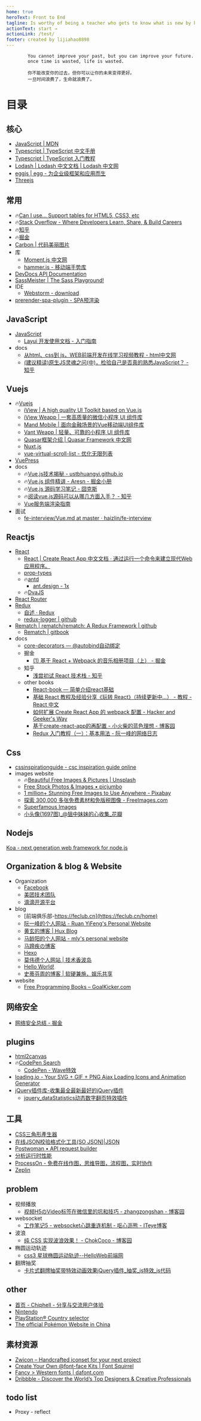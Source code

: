 ```yaml
---
home: true
heroText: Front to End
tagline: Is worthy of being a teacher who gets to know what is new by keeping fresh in his mind what he is already familiar with.
actionText: start →
actionLink: /test/
footer: created by lijiahao8898
---   
```

            You cannot improve your past, but you can improve your future.
            once time is wasted, life is wasted.

            你不能改变你的过去，但你可以让你的未来变得更好。
            一旦时间浪费了，生命就浪费了。
            
# 目录

## 核心
* [JavaScript | MDN](https://developer.mozilla.org/zh-CN/docs/Web/JavaScript)      
* [Typescript | TypeScript 中文手册 ](https://typescript.bootcss.com/)
* [Typescript | TypeScript 入门教程](https://ts.xcatliu.com/)
* [Lodash | Lodash 中文文档 | Lodash 中文网](https://www.lodashjs.com/)
* [eggjs | egg - 为企业级框架和应用而生](https://eggjs.org/zh-cn/)
* [Threejs](http://www.webgl3d.cn/Three.js/)

## 常用
- :fire:[Can I use... Support tables for HTML5, CSS3, etc](https://caniuse.com/)
- :fire:[Stack Overflow - Where Developers Learn, Share, & Build Careers](https://stackoverflow.com/)
- :fire:[知乎](https://www.zhihu.com/)
- :fire:[掘金](https://juejin.im/timeline)
- [Carbon | 代码美丽图片](https://carbon.now.sh/)
- 库
  - [Moment.js 中文网](http://momentjs.cn/)
  - [hammer.js - 移动端手势库](https://github.com/hammerjs/hammer.js)
- [DevDocs API Documentation](https://devdocs.io/)
- [SassMeister | The Sass Playground!](https://www.sassmeister.com/)
- IDE
  - [Webstorm - download](https://www.jetbrains.com/webstorm/download/download-thanks.html?platform=mac)
- [prerender-spa-plugin - SPA预渲染](https://github.com/chrisvfritz/prerender-spa-plugin)  
  
## JavaScript
- [JavaScript](./javascript)
  - [Layui 开发使用文档 - 入门指南](https://www.layui.com/doc/)
- docs  
  - [从html、css到 js，WEB前端开发在线学习视频教程 - html中文网](https://www.html.cn/)
  - [(建议精读)原生JS灵魂之问(中)，检验自己是否真的熟悉JavaScript？ - 知乎](https://zhuanlan.zhihu.com/p/90017386)

## Vuejs
- :fire:[Vuejs](./vue)
  - [iView | A high quality UI Toolkit based on Vue.js](https://www.iviewui.com/)
  - [iView Weapp | 一套高质量的微信小程序 UI 组件库](https://weapp.iviewui.com/)
  - [Mand Mobile | 面向金融场景的Vue移动端UI组件库](https://didi.github.io/mand-mobile/)
  - [Vant Weapp | 轻量、可靠的小程序 UI 组件库](https://youzan.github.io/vant-weapp/#/intro)
  - [Quasar框架介绍 | Quasar Framework 中文网](http://v0-16.quasarchs.com/guide/introduction-to-quasar.html)
  - [Nuxt.js](https://zh.nuxtjs.org/)
  - [vue-virtual-scroll-list - 优化无限列表](https://github.com/tangbc/vue-virtual-scroll-list)
- [VuePress](https://vuepress.vuejs.org/) 
- docs
  - :fire:[Vue.js技术揭秘 - ustbhuangyi.github.io](https://ustbhuangyi.github.io/vue-analysis/)
  - :fire:[Vue.js 组件精讲 - Aresn - 掘金小册](https://juejin.im/book/5bc844166fb9a05cd676ebca)
  - :fire:[Vue.js 源码学习笔记 - 囧克斯](https://jiongks.name/blog/vue-code-review/)
  - :fire:[阅读vue.js源码可以从哪几方面入手？ - 知乎](https://www.zhihu.com/question/36986850)
  - [Vue服务端渲染指南](https://ssr.vuejs.org/zh/)
- 面试  
  - [fe-interview/Vue.md at master · haizlin/fe-interview](https://github.com/haizlin/fe-interview/blob/master/lib/Vue.md)

## Reactjs  
- [React](./react)
  - [React | Create React App 中文文档 · 通过运行一个命令来建立现代Web应用程序。](https://www.html.cn/create-react-app/)
  - [prop-types](https://github.com/facebook/prop-types)
  - :fire:[antd](https://ant.design/docs/spec/introduce-cn)
    - [ant.design - 1x](https://1x.ant.design/)
  - :fire:[DvaJS](https://dvajs.com/)
- [React Router](http://react-guide.github.io/react-router-cn/index.html) 
- [Redux](https://redux.js.org/) 
  - [自述 · Redux](https://www.redux.org.cn/)  
  - [redux-logger | github](https://github.com/LogRocket/redux-logger)
- [Rematch | rematch/rematch: A Redux Framework | github](https://github.com/rematch/rematch)
  - [Rematch | gitbook](https://rematch.gitbook.io/handbook/)  
- docs    
  - [core-decorators — @autobind自动绑定](https://github.com/jayphelps/core-decorators)
  - 掘金
    - [(1) 基于 React + Webpack 的音乐相册项目（上） - 掘金](https://juejin.im/post/5a7bab126fb9a0634b4d6498?utm_source=gold_browser_extension)
  - 知乎
    - [浅尝初试 React 技术栈 - 知乎](https://zhuanlan.zhihu.com/p/28241673) 
  - other books
    - [React-book — 简单介绍react基础](https://lijiahao8898.github.io/react-book/) 
    - [基础 React 教程及经验分享《玩转 React》（持续更新中...） - 教程 - React 中文](http://react-china.org/t/react-react/15548)
    - [如何扩展 Create React App 的 webpack 配置 - Hacker and Geeker's Way](https://zhaozhiming.github.io/blog/2018/01/08/create-react-app-override-webpack-config/)
    - [基于create-react-app的再配置 - 小火柴的蓝色理想 - 博客园](https://www.cnblogs.com/xiaohuochai/p/8491055.html)
    - [Redux 入门教程（一）：基本用法 - 阮一峰的网络日志](http://www.ruanyifeng.com/blog/2016/09/redux_tutorial_part_one_basic_usages.html)  

## Css    
- [cssinspirationguide - csc inspiration guide online](https://chokcoco.github.io/CSS-Inspiration/#/)
- images website
  - :fire:[Beautiful Free Images & Pictures | Unsplash](https://unsplash.com/)
  - [Free Stock Photos & Images • picjumbo](https://picjumbo.com/)
  - [1 million+ Stunning Free Images to Use Anywhere - Pixabay](https://pixabay.com/)
  - [探索 300,000 多张免费素材和免版税图像 - FreeImages.com](https://cn.freeimages.com/)
  - [Superfamous Images](https://images.superfamous.com/)
  - [小头像(1697图)_@狙中妹妹的心收集_花瓣](https://huaban.com/boards/51969899/)
  
## Nodejs  
[Koa - next generation web framework for node.js](https://koajs.com/)

## Organization & blog & Website
* Organization
  - [Facebook](https://github.com/facebook)
  - [美团技术团队](https://tech.meituan.com//)
  - [滴滴开源平台](https://didi.github.io/)
* blog  
  - [前端俱乐部-https://feclub.cn](https://feclub.cn/home)
  - [阮一峰的个人网站 - Ruan YiFeng's Personal Website](http://www.ruanyifeng.com/home.html)
  - [黄玄的博客 | Hux Blog](http://huangxuan.me/)
  - [马龄阳的个人网站 - mly's personal website](http://mly-zju.github.io/index.html)
  - [马蹄疾の博客](https://matiji.cn/)
  - [Hexo](https://pecokael.github.io/)
  - [莫伟德个人网站 | 技术香波岛](https://moweide.com/)
  - [Hello World!](https://dalinhuang99.github.io/#)
  - [史蒂芬周的博客 | 软硬兼施，娱乐共享](http://www.sdifen.com/)
* website
  - [Free Programming Books – GoalKicker.com](https://books.goalkicker.com/)  
  
## 网络安全
  - [网络安全总结 - 掘金](https://juejin.im/post/5dca1b376fb9a04a9f11c82e)
## plugins
  - [html2canvas](https://github.com/niklasvh/html2canvas)
  - :fire:[CodePen Search](https://codepen.io/search/pens?q=cloud&page=1&order=popularity&depth=everything&show_forks=false)
    - [CodePen - Wave特效](https://codepen.io/waynecz/pen/jxWPej)
  - [loading.io - Your SVG + GIF + PNG Ajax Loading Icons and Animation Generator](https://loading.io/)  
  - [jQuery插件库-收集最全最新最好的jQuery插件](http://www.jq22.com/)
    - [jquery_dataStatistics动态数字翻页特效插件](http://www.jq22.com/jquery-info8141)
## 工具
  - [CSS三角形產生器](http://apps.eky.hk/css-triangle-generator/zh-hant)
  - [在线JSON校验格式化工具(SO JSON)|JSON](https://www.sojson.com/)
  - [Postwoman • API request builder](https://postwoman.io/) 
  - [分析运行时性能](https://developers.google.cn/web/tools/chrome-devtools/rendering-tools/?hl=zh-cn)   
  - [ProcessOn - 免费在线作图，思维导图，流程图，实时协作](https://www.processon.com/)
  - [Zeplin](https://app.zeplin.io/login?redirect=%2Fprojects)  
  
## problem
* 视频播放
  - [视频H5のVideo标签在微信里的坑和技巧 - zhangzongshan - 博客园](https://www.cnblogs.com/zzsdream/p/6372528.html) 
* websocket   
  - [工作笔记5 - websocket心跳重连机制 - 呕心沥熊 - ITeye博客](https://www.iteye.com/blog/232135059-2414394)
* 波浪  
  - [纯 CSS 实现波浪效果！ - ChokCoco - 博客园](https://www.cnblogs.com/coco1s/p/7197662.html)
* 椭圆运动轨迹  
  - [css3 星球椭圆运动轨迹--HelloWeb前端网](http://helloweb.wang/qianduankaifa/497.html)
* 翻牌抽奖  
  - [卡片式翻牌抽奖带特效动画效果jQuery插件_抽奖_js特效_js代码](https://www.jsdaima.com/js/1858.html)

## other
* [首页 - Chiphell - 分享与交流用户体验](https://www.chiphell.com/)
* [Nintendo](https://store.nintendo.com.hk/)
* [PlayStation® Country selector](https://www.playstation.com/country-selector/index.html)
* [The official Pokémon Website in China](https://cn.portal-pokemon.com/)

## 素材资源
- [Zwicon – Handcrafted iconset for your next project](https://www.zwicon.com/)
- [Create Your Own @font-face Kits | Font Squirrel](https://www.fontsquirrel.com/tools/webfont-generator)
- [Fancy &gt; Western fonts | dafont.com](https://www.dafont.com/theme.php?cat=106)
- [Dribbble - Discover the World’s Top Designers & Creative Professionals](https://dribbble.com/)

## todo list
* Proxy - reflect
